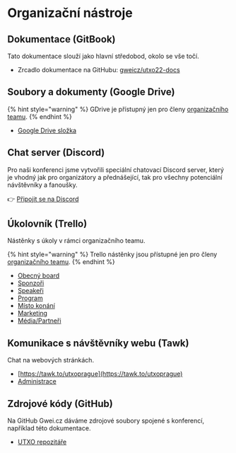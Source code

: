 # Organizační nástroje

## Dokumentace (GitBook)

Tato dokumentace slouží jako hlavní středobod, okolo se vše točí.

* Zrcadlo dokumentace na GitHubu: [gweicz/utxo22-docs](https://github.com/gweicz/utxo22-docs)

## Soubory a dokumenty (Google Drive)

{% hint style="warning" %}
GDrive je přístupný jen pro členy [organizačního teamu](./).
{% endhint %}

* [Google Drive složka](https://drive.google.com/drive/folders/1p\_jc\_hStaWErcWvqmyg8xO-DhbZIcdar)

## Chat server (Discord)

Pro naši konferenci jsme vytvořili speciální chatovací Discord server, který je vhodný jak pro organizátory a přednášející, tak pro všechny potenciální návštěvníky a fanoušky.

👉 [Připojit se na Discord](https://discord.gg/5k9dEtVhnv)

## Úkolovník (Trello)

Nástěnky s úkoly v rámci organizačního teamu.

{% hint style="warning" %}
Trello nástěnky jsou přístupné jen pro členy [organizačního teamu](./).
{% endhint %}

* [Obecný board](https://trello.com/b/LSLOgpV3/kryptopraha-2022)
* [Sponzoři](https://trello.com/b/0KSoqWTd/kryptopraha-2022-sponzo%C5%99i)
* [Speakeři](https://trello.com/b/6d0OZqWu/kryptopraha-2022-speake%C5%99i)
* [Program](https://trello.com/b/04ED90W6/kryptopraha-2022-program)
* [Místo konání](https://trello.com/b/VrzSow7Q/kryptopraha-2022-m%C3%ADsto-kon%C3%A1n%C3%AD)
* [Marketing](https://trello.com/b/pXO6rKTx/kryptopraha-2022-marketing)
* [Média/Partneři](https://trello.com/b/n00ueF4N/utxo22-m%C3%A9dia-partne%C5%99i)

## Komunikace s návštěvníky webu (Tawk)

Chat na webových stránkách.

* [https://tawk.to/utxoprague](https://tawk.to/utxoprague)
* [Administrace](https://dashboard.tawk.to)

## Zdrojové kódy (GitHub)

Na GitHub Gwei.cz dáváme zdrojové soubory spojené s konferencí, například této dokumentace.

* [UTXO repozitáře](https://github.com/gweicz?q=utxo\&type=all\&language=\&sort=)



